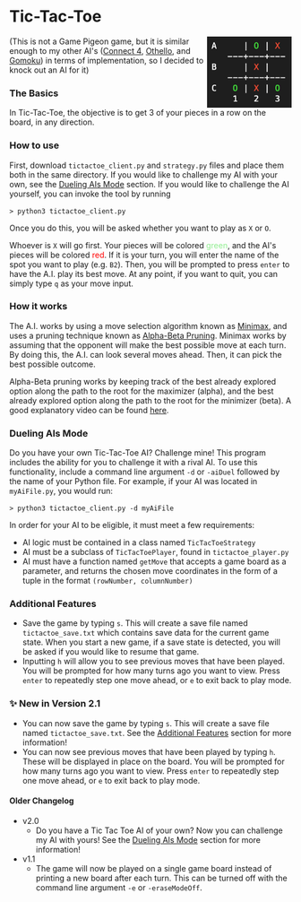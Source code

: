 # Tic-Tac-Toe  
<img src="/Images/Tic%20Tac%20Toe/sampleBoardOutput.png" alt = "sample board" width="30%" align = "right">  

(This is not a Game Pigeon game, but it is similar enough to my 
other AI's ([Connect 4](/connect4), [Othello](/othello),
and [Gomoku](/gomoku)) in terms of implementation, so I decided 
to knock out an AI for it)  

### The Basics  
In Tic-Tac-Toe, the objective is to get 3 of your pieces in a 
row on the board, in any direction.  
### How to use  
First, download `tictactoe_client.py` and `strategy.py` files and 
place them both in the same directory. If you would like to challenge 
my AI with your own, see the [Dueling AIs Mode](#dueling-ais-mode) 
section. If you would like to challenge the AI yourself, you can 
invoke the tool by running  
```
> python3 tictactoe_client.py
```
Once you do this, you will be asked whether you want to play as `X` 
or `O`. 

Whoever is `X` will go first. Your pieces will be colored 
<span style="color:lightgreen">green</span>, and the AI's pieces 
will be colored <span style="color:red">red</span>. If it is your 
turn, you will enter the name of the spot you want to play (e.g. 
`B2`). Then, you will be prompted to press `enter` to have the A.I. 
play its best move. At any point, if you want to quit, you can simply 
type `q` as your move input.

### How it works
The A.I. works by using a move selection algorithm known as [Minimax][Minimax Wikipedia], 
and uses a pruning technique known as [Alpha-Beta Pruning][AB Pruning Wikipedia]. 
Minimax works by assuming that the opponent will make the best possible move at each 
turn. By doing this, the A.I. can look several moves ahead. Then, it can pick the best 
possible outcome.  

Alpha-Beta pruning works by keeping track of the best already 
explored option along the path to the root for the maximizer 
(alpha), and the best already explored option along the path to 
the root for the minimizer (beta). A good explanatory video can 
be found [here][AB Pruning Youtube].

### Dueling AIs Mode
Do you have your own Tic-Tac-Toe AI? Challenge mine! This program 
includes the ability for you to challenge it with a rival AI. To 
use this functionality, include a command line argument `-d` or 
`-aiDuel` followed by the name of your Python file. For example, if 
your AI was located in `myAiFile.py`, you would run:
```
> python3 tictactoe_client.py -d myAiFile
```

In order for your AI to be eligible, it must meet a few requirements:
* AI logic must be contained in a class named `TicTacToeStrategy`
* AI must be a subclass of `TicTacToePlayer`, found in `tictactoe_player.py`
* AI must have a function named `getMove` that accepts a game board 
as a parameter, and returns the chosen move coordinates in the form of 
a tuple in the format `(rowNumber, columnNumber)`

### Additional Features
- Save the game by typing `s`. This will create a save
  file named `tictactoe_save.txt` which contains save data for the current
  game state. When you start a new game, if a save state is detected,
  you will be asked if you would like to resume that game.
- Inputting `h` will allow you to see previous moves that have been
  played. You will be prompted for how many turns ago you want to view.
  Press `enter` to repeatedly step one move ahead, or `e` to exit back
  to play mode.

### ✨ New in Version 2.1
* You can now save the game by typing `s`. This will create a save
  file named `tictactoe_save.txt`. See the [Additional Features](#additional-features)
  section for more information!
* You can now see previous moves that have been played by typing `h`.
  These will be displayed in place on the board. You will be prompted
  for how many turns ago you want to view. Press `enter` to repeatedly
  step one move ahead, or `e` to exit back to play mode.

#### Older Changelog
* v2.0
  * Do you have a Tic Tac Toe AI of your own? Now you can challenge my
  AI with yours! See the [Dueling AIs Mode](#dueling-ais-mode)
  section for more information!
* v1.1
  * The game will now be played on a single game board instead of 
  printing a new board after each turn. This can be turned off 
  with the command line argument `-e` or `-eraseModeOff`.

[Minimax Wikipedia]: https://en.wikipedia.org/wiki/Minimax
[AB Pruning Wikipedia]: https://en.wikipedia.org/wiki/Alpha%E2%80%93beta_pruning
[AB Pruning Youtube]: https://www.youtube.com/watch?v=xBXHtz4Gbdo&ab_channel=CS188Spring2013
